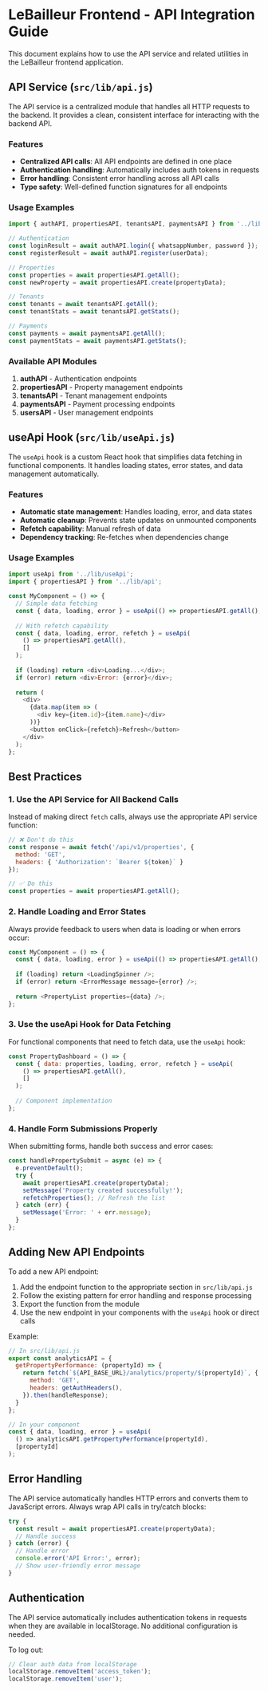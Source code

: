 # LeBailleur Frontend - API Integration Guide

This document explains how to use the API service and related utilities in the LeBailleur frontend application.

## API Service (`src/lib/api.js`)

The API service is a centralized module that handles all HTTP requests to the backend. It provides a clean, consistent interface for interacting with the backend API.

### Features

- **Centralized API calls**: All API endpoints are defined in one place
- **Authentication handling**: Automatically includes auth tokens in requests
- **Error handling**: Consistent error handling across all API calls
- **Type safety**: Well-defined function signatures for all endpoints

### Usage Examples

```javascript
import { authAPI, propertiesAPI, tenantsAPI, paymentsAPI } from '../lib/api';

// Authentication
const loginResult = await authAPI.login({ whatsappNumber, password });
const registerResult = await authAPI.register(userData);

// Properties
const properties = await propertiesAPI.getAll();
const newProperty = await propertiesAPI.create(propertyData);

// Tenants
const tenants = await tenantsAPI.getAll();
const tenantStats = await tenantsAPI.getStats();

// Payments
const payments = await paymentsAPI.getAll();
const paymentStats = await paymentsAPI.getStats();
```

### Available API Modules

1. **authAPI** - Authentication endpoints
2. **propertiesAPI** - Property management endpoints
3. **tenantsAPI** - Tenant management endpoints
4. **paymentsAPI** - Payment processing endpoints
5. **usersAPI** - User management endpoints

## useApi Hook (`src/lib/useApi.js`)

The `useApi` hook is a custom React hook that simplifies data fetching in functional components. It handles loading states, error states, and data management automatically.

### Features

- **Automatic state management**: Handles loading, error, and data states
- **Automatic cleanup**: Prevents state updates on unmounted components
- **Refetch capability**: Manual refresh of data
- **Dependency tracking**: Re-fetches when dependencies change

### Usage Examples

```javascript
import useApi from '../lib/useApi';
import { propertiesAPI } from '../lib/api';

const MyComponent = () => {
  // Simple data fetching
  const { data, loading, error } = useApi(() => propertiesAPI.getAll(), []);
  
  // With refetch capability
  const { data, loading, error, refetch } = useApi(
    () => propertiesAPI.getAll(), 
    []
  );
  
  if (loading) return <div>Loading...</div>;
  if (error) return <div>Error: {error}</div>;
  
  return (
    <div>
      {data.map(item => (
        <div key={item.id}>{item.name}</div>
      ))}
      <button onClick={refetch}>Refresh</button>
    </div>
  );
};
```

## Best Practices

### 1. Use the API Service for All Backend Calls

Instead of making direct `fetch` calls, always use the appropriate API service function:

```javascript
// ❌ Don't do this
const response = await fetch('/api/v1/properties', {
  method: 'GET',
  headers: { 'Authorization': `Bearer ${token}` }
});

// ✅ Do this
const properties = await propertiesAPI.getAll();
```

### 2. Handle Loading and Error States

Always provide feedback to users when data is loading or when errors occur:

```javascript
const MyComponent = () => {
  const { data, loading, error } = useApi(() => propertiesAPI.getAll(), []);
  
  if (loading) return <LoadingSpinner />;
  if (error) return <ErrorMessage message={error} />;
  
  return <PropertyList properties={data} />;
};
```

### 3. Use the useApi Hook for Data Fetching

For functional components that need to fetch data, use the `useApi` hook:

```javascript
const PropertyDashboard = () => {
  const { data: properties, loading, error, refetch } = useApi(
    () => propertiesAPI.getAll(),
    []
  );
  
  // Component implementation
};
```

### 4. Handle Form Submissions Properly

When submitting forms, handle both success and error cases:

```javascript
const handlePropertySubmit = async (e) => {
  e.preventDefault();
  try {
    await propertiesAPI.create(propertyData);
    setMessage('Property created successfully!');
    refetchProperties(); // Refresh the list
  } catch (err) {
    setMessage('Error: ' + err.message);
  }
};
```

## Adding New API Endpoints

To add a new API endpoint:

1. Add the endpoint function to the appropriate section in `src/lib/api.js`
2. Follow the existing pattern for error handling and response processing
3. Export the function from the module
4. Use the new endpoint in your components with the `useApi` hook or direct calls

Example:
```javascript
// In src/lib/api.js
export const analyticsAPI = {
  getPropertyPerformance: (propertyId) => {
    return fetch(`${API_BASE_URL}/analytics/property/${propertyId}`, {
      method: 'GET',
      headers: getAuthHeaders(),
    }).then(handleResponse);
  }
};

// In your component
const { data, loading, error } = useApi(
  () => analyticsAPI.getPropertyPerformance(propertyId),
  [propertyId]
);
```

## Error Handling

The API service automatically handles HTTP errors and converts them to JavaScript errors. Always wrap API calls in try/catch blocks:

```javascript
try {
  const result = await propertiesAPI.create(propertyData);
  // Handle success
} catch (error) {
  // Handle error
  console.error('API Error:', error);
  // Show user-friendly error message
}
```

## Authentication

The API service automatically includes authentication tokens in requests when they are available in localStorage. No additional configuration is needed.

To log out:
```javascript
// Clear auth data from localStorage
localStorage.removeItem('access_token');
localStorage.removeItem('user');
